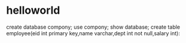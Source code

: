 # helloworld
create database compony;
use compony;
show database;
create table employee(eid int primary key,name varchar,dept int not null,salary int):
